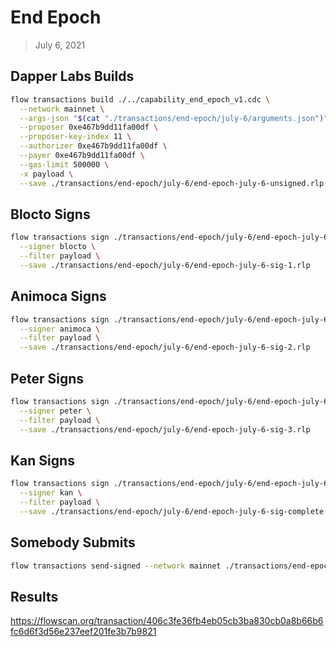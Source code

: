 # End Epoch
> July 6, 2021

## Dapper Labs Builds

```sh
flow transactions build ./../capability_end_epoch_v1.cdc \
  --network mainnet \
  --args-json "$(cat "./transactions/end-epoch/july-6/arguments.json")" \
  --proposer 0xe467b9dd11fa00df \
  --proposer-key-index 11 \
  --authorizer 0xe467b9dd11fa00df \
  --payer 0xe467b9dd11fa00df \
  --gas-limit 500000 \
  -x payload \
  --save ./transactions/end-epoch/july-6/end-epoch-july-6-unsigned.rlp
```

## Blocto Signs

```sh
flow transactions sign ./transactions/end-epoch/july-6/end-epoch-july-6-unsigned.rlp \
  --signer blocto \
  --filter payload \
  --save ./transactions/end-epoch/july-6/end-epoch-july-6-sig-1.rlp
```

## Animoca Signs

```sh
flow transactions sign ./transactions/end-epoch/july-6/end-epoch-july-6-sig-1.rlp \
  --signer animoca \
  --filter payload \
  --save ./transactions/end-epoch/july-6/end-epoch-july-6-sig-2.rlp
```

## Peter Signs

```sh
flow transactions sign ./transactions/end-epoch/july-6/end-epoch-july-6-sig-2.rlp \
  --signer peter \
  --filter payload \
  --save ./transactions/end-epoch/july-6/end-epoch-july-6-sig-3.rlp
```

## Kan Signs

```sh
flow transactions sign ./transactions/end-epoch/july-6/end-epoch-july-6-sig-3.rlp \
  --signer kan \
  --filter payload \
  --save ./transactions/end-epoch/july-6/end-epoch-july-6-sig-complete.rlp
```

## Somebody Submits

```sh
flow transactions send-signed --network mainnet ./transactions/end-epoch/july-6/end-epoch-july-6-sig-complete.rlp
```

## Results

https://flowscan.org/transaction/406c3fe36fb4eb05cb3ba830cb0a8b66b6fc6d6f3d56e237eef201fe3b7b9821
